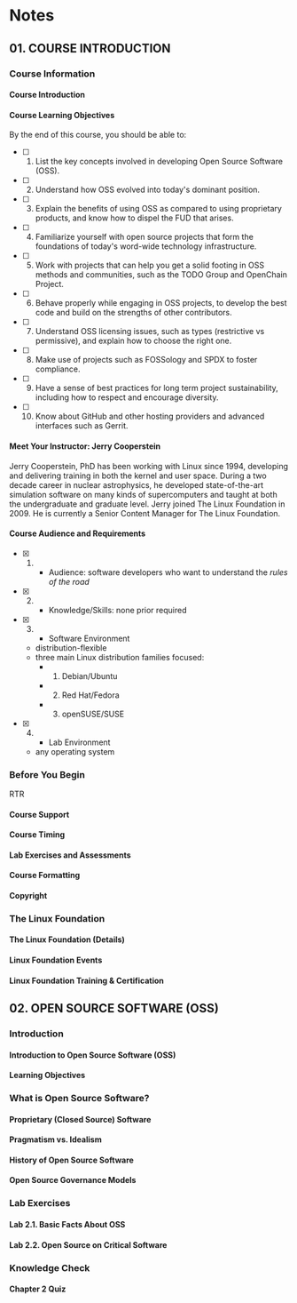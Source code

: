 # Notes

## 01. COURSE INTRODUCTION

### Course Information

#### Course Introduction

#### Course Learning Objectives

By the end of this course, you should be able to:

- [ ] 1. List the key concepts involved in developing Open Source Software (OSS).
- [ ] 2. Understand how OSS evolved into today's dominant position.
- [ ] 3. Explain the benefits of using OSS as compared to using proprietary products, and know how to dispel the FUD that arises.
- [ ] 4. Familiarize yourself with open source projects that form the foundations of today's word-wide technology infrastructure.
- [ ] 5. Work with projects that can help you get a solid footing in OSS methods and communities, such as the TODO Group and OpenChain Project.
- [ ] 6. Behave properly while engaging in OSS projects, to develop the best code and build on the strengths of other contributors.
- [ ] 7. Understand OSS licensing issues, such as types (restrictive vs permissive), and explain how to choose the right one.
- [ ] 8. Make use of projects such as FOSSology and SPDX to foster compliance.
- [ ] 9. Have a sense of best practices for long term project sustainability, including how to respect and encourage diversity.
- [ ] 10. Know about GitHub and other hosting providers and advanced interfaces such as Gerrit.

#### Meet Your Instructor: Jerry Cooperstein

Jerry Cooperstein, PhD has been working with Linux since 1994, developing and delivering training in both the kernel and user space. During a two decade career in nuclear astrophysics, he developed state-of-the-art simulation software on many kinds of supercomputers and taught at both the undergraduate and graduate level. Jerry joined The Linux Foundation in 2009. He is currently a Senior Content Manager for The Linux Foundation.

#### Course Audience and Requirements

- [x] 1. - Audience: software developers who want to understand the *rules of the road*

- [x] 2. - Knowledge/Skills: none prior required

- [x] 3. - Software Environment
  - distribution-flexible
  - three main Linux distribution families focused:
    - 1. Debian/Ubuntu
    - 2. Red Hat/Fedora
    - 3. openSUSE/SUSE

- [x] 4. - Lab Environment
  - any operating system

### Before You Begin

RTR

#### Course Support



#### Course Timing

#### Lab Exercises and Assessments

#### Course Formatting

#### Copyright

### The Linux Foundation

#### The Linux Foundation (Details)

#### Linux Foundation Events

#### Linux Foundation Training & Certification

## 02. OPEN SOURCE SOFTWARE (OSS)

### Introduction

#### Introduction to Open Source Software (OSS)

#### Learning Objectives

### What is Open Source Software?

#### Proprietary (Closed Source) Software

#### Pragmatism vs. Idealism

#### History of Open Source Software

#### Open Source Governance Models

### Lab Exercises

#### Lab 2.1. Basic Facts About OSS

#### Lab 2.2. Open Source on Critical Software

### Knowledge Check

#### Chapter 2 Quiz
